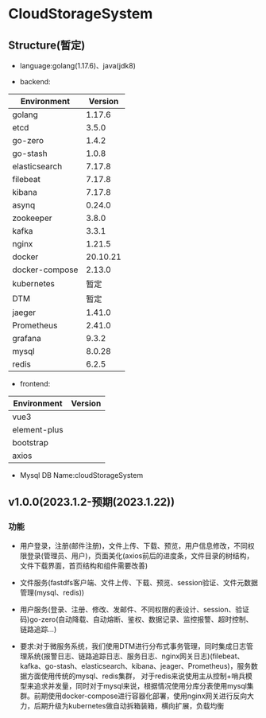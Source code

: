  # CloudStorageSystem

##  Structure(暂定)

+ language:golang(1.17.6)、java(jdk8)

+ backend:

|Environment|Version|
|--|--|
|golang|1.17.6|
|etcd|3.5.0|
|go-zero|1.4.2|
|go-stash|1.0.8|
|elasticsearch|7.17.8|
|filebeat|7.17.8|
|kibana|7.17.8|
|asynq|0.24.0|
|zookeeper|3.8.0|
|kafka|3.3.1|
|nginx|1.21.5|
|docker|20.10.21|
|docker-compose|2.13.0|
|kubernetes|暂定|
|DTM|暂定|
|jaeger|1.41.0|
|Prometheus|2.41.0|
|grafana|9.3.2|
|mysql|8.0.28|
|redis|6.2.5|

+ frontend:

|Environment|Version|
|--|--|
|vue3||
|element-plus||
|bootstrap||
|axios||


+ Mysql DB Name:cloudStorageSystem



## v1.0.0(2023.1.2-预期(2023.1.22))

### 功能 
  + 用户登录，注册(邮件注册)，文件上传、下载、预览，用户信息修改，不同权限登录(管理员、用户)，页面美化(axios前后的进度条，文件目录的树结构，文件下载界面，首页结构和组件需要改善)

  + 文件服务(fastdfs客户端、文件上传、下载、预览、session验证、文件元数据管理(mysql、redis))
   
  + 用户服务(登录、注册、修改、发邮件、不同权限的表设计、session、验证码)go-zero(自动降载、自动熔断、鉴权、数据记录、监控报警、超时控制、链路追踪...)
  + 要求:对于微服务系统，我们使用DTM进行分布式事务管理，同时集成日志管理系统(报警日志、链路追踪日志、服务日志、nginx网关日志)(filebeat、kafka、go-stash、elasticsearch、kibana、jeager、Prometheus)，服务数据方面使用传统的mysql、redis集群，
对于redis来说使用主从控制+哨兵模型来追求并发量，同时对于mysql来说，根据情况使用分库分表使用mysql集群。前期使用docker-compose进行容器化部署，使用nginx网关进行反向大力，后期升级为kubernetes做自动拆箱装箱，横向扩展，负载均衡